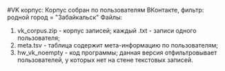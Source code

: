 #VK корпус:
Корпус собран по пользователям ВКонтакте, фильтр: родной город = "Забайкальск"
Файлы:

1. vk_corpus.zip - корпус записей; каждый .txt - записи одного пользователя;
2. meta.tsv - таблица содержит мета-информацию по пользователям;
3. hw_vk_noempty - код программы; данная версия отфильтровывает пользователей, у которых нет на стене текстовых записей.

